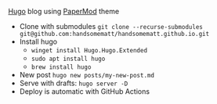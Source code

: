 [Hugo](https://github.com/gohugoio/hugo) blog using [PaperMod](https://github.com/adityatelange/hugo-PaperMod/) theme

* Clone with submodules `git clone --recurse-submodules git@github.com:handsomematt/handsomematt.github.io.git`
* Install hugo
  * `winget install Hugo.Hugo.Extended`
  * `sudo apt install hugo`
  * `brew install hugo`
* New post `hugo new posts/my-new-post.md`
* Serve with drafts: `hugo server -D`
* Deploy is automatic with GitHub Actions